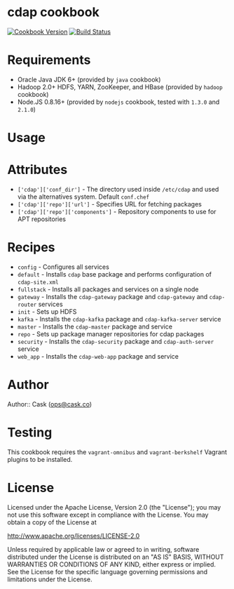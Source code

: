 # cdap cookbook

[![Cookbook Version](http://img.shields.io/cookbook/v/cdap.svg)](https://supermarket.getchef.com/cookbooks/cdap)
[![Build Status](http://img.shields.io/travis/caskdata/cdap_cookbook.svg)](http://travis-ci.org/caskdata/cdap_cookbook)

# Requirements

* Oracle Java JDK 6+ (provided by `java` cookbook)
* Hadoop 2.0+ HDFS, YARN, ZooKeeper, and HBase (provided by `hadoop` cookbook)
* Node.JS 0.8.16+ (provided by `nodejs` cookbook, tested with `1.3.0` and `2.1.0`)

# Usage

# Attributes

* `['cdap']['conf_dir']` - The directory used inside `/etc/cdap` and used via the alternatives system. Default `conf.chef`
* `['cdap']['repo']['url']` - Specifies URL for fetching packages
* `['cdap']['repo']['components']` - Repository components to use for APT repositories

# Recipes

* `config` - Configures all services
* `default` - Installs `cdap` base package and performs configuration of `cdap-site.xml`
* `fullstack` - Installs all packages and services on a single node
* `gateway` - Installs the `cdap-gateway` package and `cdap-gateway` and `cdap-router` services
* `init` - Sets up HDFS
* `kafka` - Installs the `cdap-kafka` package and `cdap-kafka-server` service
* `master` - Installs the `cdap-master` package and service
* `repo` - Sets up package manager repositories for cdap packages
* `security` - Installs the `cdap-security` package and `cdap-auth-server` service
* `web_app` - Installs the `cdap-web-app` package and service

# Author

Author:: Cask (<ops@cask.co>)

# Testing

This cookbook requires the `vagrant-omnibus` and `vagrant-berkshelf` Vagrant plugins to be installed.

# License

Licensed under the Apache License, Version 2.0 (the "License"); you may not use this software except in compliance with the License. You may obtain a copy of the License at

http://www.apache.org/licenses/LICENSE-2.0

Unless required by applicable law or agreed to in writing, software distributed under the License is distributed on an "AS IS" BASIS, WITHOUT WARRANTIES OR CONDITIONS OF ANY KIND, either express or implied. See the License for the specific language governing permissions and limitations under the License.
